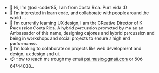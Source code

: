 - 👋 Hi, I’m @psi-coder85, I am from Costa Rica. Pura vida :D 
- 👀 I’m interested in learn code, and collaborate with people around the world ...
- 🌱 I’m currently learning UX design, I am the CReative Director of K Percussion Costa Rica.  A hybrid percussion promoted by me as an Ambassador of this name, designing cajones and hybrid percussion and being in workshops and social projects to ensure a high end performance.
- 💞️ I’m looking to collaborate on projects like web development and design, ux design and ui.
- 📫 How to reach me  trough my email psi.music@gmail.com or 506 64744038...

<!---
psi-web-ghost/psi-web-ghost is a ✨ special ✨ repository because its `README.md` (this file) appears on your GitHub profile.
You can click the Preview link to take a look at your changes.
--->
